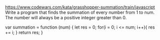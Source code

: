https://www.codewars.com/kata/grasshopper-summation/train/javascript
Write a program that finds the summation of every number from 1 to num. The number will always be a positive integer greater than 0.

var summation = function (num) {
  let res = 0;
  for(i = 0; i <= num; i++){
    res += i;
  }
  return res;
}